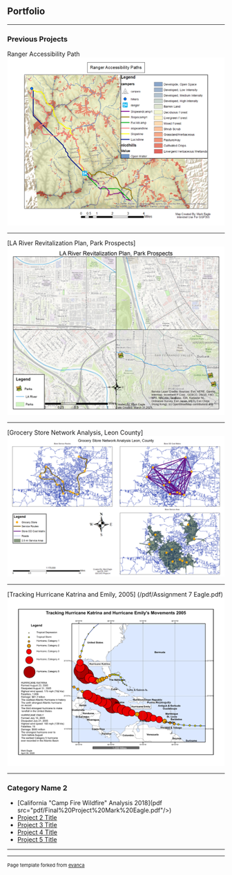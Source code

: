 ## Portfolio

---

### Previous Projects 

Ranger Accessibility Path 
<img src="images/Ranger%20Accessibility%20Paths.png"/>

---
[LA River Revitalization Plan, Park Prospects] 
<img src="images/Eagle Project 2.jpg"/>

---
[Grocery Store Network Analysis, Leon County] 
<img src="images/Eagle Project 4.png"/>

---
[Tracking Hurricane Katrina and Emily, 2005] (/pdf/Assignment 7 Eagle.pdf)
<img src="images/Assignment 7 Eagle.pdf"/>

---
### Category Name 2

- [California "Camp Fire Wildfire" Analysis 2018](pdf src="pdf/Final%20Project%20Mark%20Eagle.pdf"/>)
- [Project 2 Title](http://example.com/)
- [Project 3 Title](http://example.com/)
- [Project 4 Title](http://example.com/)
- [Project 5 Title](http://example.com/)

---




---
<p style="font-size:11px">Page template forked from <a href="https://github.com/evanca/quick-portfolio">evanca</a></p>
<!-- Remove above link if you don't want to attibute -->
